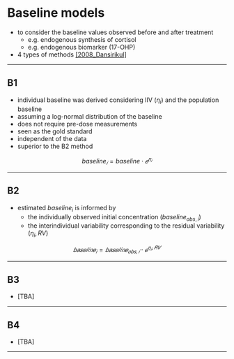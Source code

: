 # Baseline models
* to consider the baseline values observed before and after treatment 
    * e.g. endogenous synthesis of cortisol
    * e.g. endogenous biomarker (17-OHP)
* 4 types of methods [[2008_Dansirikul]](https://doi.org/10.1007/s10928-008-9088-2)

---

## B1
* individual baseline was derived considering IIV ($η_i$) and the population baseline
* assuming a log-normal distribution of the baseline
* does not require pre-dose measurements
* seen as the gold standard
* independent of the data
* superior to the B2 method

$$baseline_𝑖 = baseline \cdot 𝑒^{𝜂_𝑖}$$

---

## B2
* estimated $baseline_i$ is informed by
    * the individually observed initial concentration ($baseline_{obs,i}$)
    * the interindividual variability corresponding to the residual variability ($η_i,RV$)

$$𝑏𝑎𝑠𝑒𝑙𝑖𝑛𝑒_𝑖=𝑏𝑎𝑠𝑒𝑙𝑖𝑛𝑒_{𝑜𝑏𝑠,𝑖} \cdot 𝑒^{𝜂_𝑖,𝑅𝑉}$$

---

## B3
* [TBA]

---

## B4
* [TBA]

---


